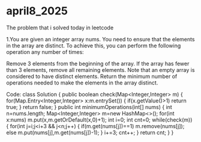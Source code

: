 # april8_2025
The problem that i solved today in leetcode

1.You are given an integer array nums. You need to ensure that the elements in the array are distinct. To achieve this, you can perform the following operation any number of times:

Remove 3 elements from the beginning of the array. If the array has fewer than 3 elements, remove all remaining elements.
Note that an empty array is considered to have distinct elements. Return the minimum number of operations needed to make the elements in the array distinct.

Code:
class Solution {
    public boolean check(Map<Integer,Integer> m)
    {
        for(Map.Entry<Integer,Integer> x:m.entrySet())
        {
            if(x.getValue()>1)
                return true;
        }
        return false;
    }
    public int minimumOperations(int[] nums) {
        int n=nums.length;
        Map<Integer,Integer> m=new HashMap<>();
        for(int x:nums)
            m.put(x,m.getOrDefault(x,0)+1);
        int i=0;
        int cnt=0;
        while(check(m))
        {
            for(int j=i;j<i+3 && j<n;j++)
            {
                if(m.get(nums[j])==1)
                    m.remove(nums[j]);
                else
                    m.put(nums[j],m.get(nums[j])-1);
            }
            i+=3;
            cnt++;
        }
        return cnt;
    }
}
